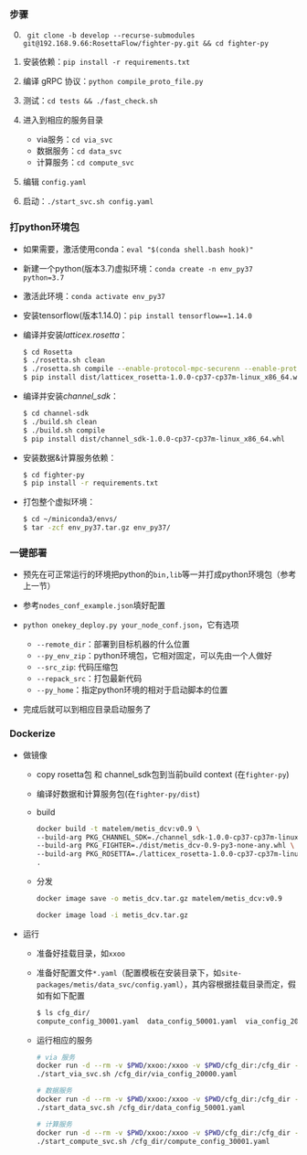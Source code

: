 ### 步骤
0. ` git clone -b develop --recurse-submodules git@192.168.9.66:RosettaFlow/fighter-py.git && cd fighter-py`
1. 安装依赖：`pip install -r requirements.txt`
2. 编译 gRPC 协议：`python compile_proto_file.py`
3. 测试：`cd tests && ./fast_check.sh`
4. 进入到相应的服务目录

     * via服务：`cd via_svc`
     * 数据服务：`cd data_svc`
     * 计算服务：`cd compute_svc`
5. 编辑 `config.yaml`
6. 启动：`./start_svc.sh config.yaml`



### 打python环境包

* 如果需要，激活使用conda：`eval "$(conda shell.bash hook)"`

* 新建一个python(版本3.7)虚拟环境：`conda create -n env_py37 python=3.7`

* 激活此环境：`conda activate env_py37`

* 安装tensorflow(版本1.14.0)：`pip install tensorflow==1.14.0`

* 编译并安装*latticex.rosetta*：

  ```bash
  $ cd Rosetta
  $ ./rosetta.sh clean
  $ ./rosetta.sh compile --enable-protocol-mpc-securenn --enable-protocol-mpc-helix;
  $ pip install dist/latticex_rosetta-1.0.0-cp37-cp37m-linux_x86_64.whl
  ```

* 编译并安装*channel_sdk*：

  ```bash
  $ cd channel-sdk
  $ ./build.sh clean
  $ ./build.sh compile
  $ pip install dist/channel_sdk-1.0.0-cp37-cp37m-linux_x86_64.whl
  ```

* 安装数据&计算服务依赖：

  ```bash
  $ cd fighter-py
  $ pip install -r requirements.txt
  ```

* 打包整个虚拟环境：

  ```bash
  $ cd ~/miniconda3/envs/
  $ tar -zcf env_py37.tar.gz env_py37/
  ```



### 一键部署

* 预先在可正常运行的环境把python的`bin,lib`等一并打成python环境包（参考上一节）

* 参考`nodes_conf_example.json`填好配置
* `python onekey_deploy.py your_node_conf.json`，它有选项
  * `--remote_dir`：部署到目标机器的什么位置
  * `--py_env_zip`：python环境包，它相对固定，可以先由一个人做好
  * `--src_zip`: 代码压缩包
  * `--repack_src`：打包最新代码
  * `--py_home`：指定python环境的相对于启动脚本的位置
* 完成后就可以到相应目录启动服务了



### Dockerize

* 做镜像

  * copy rosetta包 和 channel_sdk包到当前build context (在`fighter-py`)

  * 编译好数据和计算服务包(在`fighter-py/dist`)

  * build

    ```bash
    docker build -t matelem/metis_dcv:v0.9 \
    --build-arg PKG_CHANNEL_SDK=./channel_sdk-1.0.0-cp37-cp37m-linux_x86_64.whl \
    --build-arg PKG_FIGHTER=./dist/metis_dcv-0.9-py3-none-any.whl \
    --build-arg PKG_ROSETTA=./latticex_rosetta-1.0.0-cp37-cp37m-linux_x86_64.whl \
    .
    ```

  * 分发

    ```bash
    docker image save -o metis_dcv.tar.gz matelem/metis_dcv:v0.9
    
    docker image load -i metis_dcv.tar.gz
    ```

    

* 运行

  * 准备好挂载目录，如`xxoo`

  * 准备好配置文件`*.yaml`（配置模板在安装目录下，如`site-packages/metis/data_svc/config.yaml`），其内容根据挂载目录而定，假如有如下配置

    ```bash
    $ ls cfg_dir/
    compute_config_30001.yaml  data_config_50001.yaml  via_config_20000.yaml
    ```

  * 运行相应的服务

    ```bash
    # via 服务
    docker run -d --rm -v $PWD/xxoo:/xxoo -v $PWD/cfg_dir:/cfg_dir -p 20000:20000 matelem/metis_dcv:v0.9 \
    ./start_via_svc.sh /cfg_dir/via_config_20000.yaml
    
    # 数据服务
    docker run -d --rm -v $PWD/xxoo:/xxoo -v $PWD/cfg_dir:/cfg_dir -p 50001:50001 --expose 1024-65535 -it matelem/metis_dcv:v0.9 \
    ./start_data_svc.sh /cfg_dir/data_config_50001.yaml
    
    # 计算服务
    docker run -d --rm -v $PWD/xxoo:/xxoo -v $PWD/cfg_dir:/cfg_dir -p 30001:30001 --expose 1024-65535 -it matelem/metis_dcv:v0.9 \
    ./start_compute_svc.sh /cfg_dir/compute_config_30001.yaml
    
    ```

    